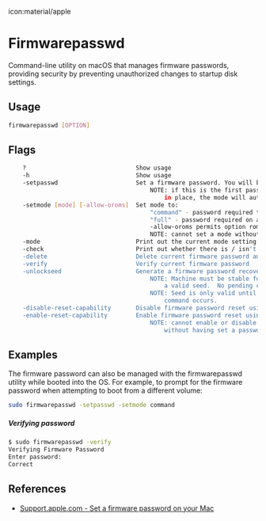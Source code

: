 icon:material/apple

# Firmwarepasswd

Command-line utility on macOS that manages firmware passwords, providing security by preventing unauthorized changes to startup disk settings.

## Usage

```bash
firmwarepasswd [OPTION]
```

## Flags

```bash
    ?                               Show usage
    -h                              Show usage
    -setpasswd                      Set a firmware password. You will be promted for passwords as needed.
                                        NOTE: if this is the first password set, and no mode is
                                            in place, the mode will automatically be set to "command"
    -setmode [mode] [-allow-oroms]  Set mode to:
                                        "command" - password required to change boot disk
                                        "full" - password required on all startups
                                        -allow-oroms permits option roms execution
                                        NOTE: cannot set a mode without having set a password
    -mode                           Print out the current mode setting
    -check                          Print out whether there is / isn't a firmware password is set
    -delete                         Delete current firmware password and mode setting
    -verify                         Verify current firmware password
    -unlockseed                     Generate a firmware password recovery key
                                        NOTE: Machine must be stable for this command to generate
                                            a valid seed.  No pending changes that need a restart.
                                        NOTE: Seed is only valid until the next time a firmware password
                                            command occurs.
    -disable-reset-capability       Disable firmware password reset using unlockseed
    -enable-reset-capability        Enable firmware password reset using unlockseed
                                        NOTE: cannot enable or disable firmware password reset
                                            without having set a password
```

## Examples

The firmware password can also be managed with the firmwarepasswd utility while booted into the OS. For example, to prompt for the firmware password when attempting to boot from a different volume:

```bash
sudo firmwarepasswd -setpasswd -setmode command
```

##### Verifying password

```bash
$ sudo firmwarepasswd -verify
Verifying Firmware Password
Enter password:
Correct
```

## References

- [Support.apple.com - Set a firmware password on your Mac](https://support.apple.com/en-us/HT204455)
